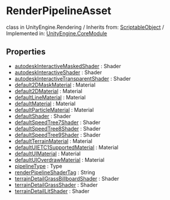 # RenderPipelineAsset
class in UnityEngine.Rendering
 / Inherits from: <a href="https://docs.unity3d.com/6000.0/Documentation/ScriptReference/ScriptableObject.html">ScriptableObject</a> / Implemented in: <a href="https://docs.unity3d.com/6000.0/Documentation/ScriptReference/UnityEngine.CoreModule.html">UnityEngine.CoreModule</a>
## Properties
- <a href="https://docs.unity3d.com/6000.0/Documentation/ScriptReference/RenderPipelineAsset-autodeskInteractiveMaskedShader.html">autodeskInteractiveMaskedShader</a> : Shader
- <a href="https://docs.unity3d.com/6000.0/Documentation/ScriptReference/RenderPipelineAsset-autodeskInteractiveShader.html">autodeskInteractiveShader</a> : Shader
- <a href="https://docs.unity3d.com/6000.0/Documentation/ScriptReference/RenderPipelineAsset-autodeskInteractiveTransparentShader.html">autodeskInteractiveTransparentShader</a> : Shader
- <a href="https://docs.unity3d.com/6000.0/Documentation/ScriptReference/RenderPipelineAsset-default2DMaskMaterial.html">default2DMaskMaterial</a> : Material
- <a href="https://docs.unity3d.com/6000.0/Documentation/ScriptReference/RenderPipelineAsset-default2DMaterial.html">default2DMaterial</a> : Material
- <a href="https://docs.unity3d.com/6000.0/Documentation/ScriptReference/RenderPipelineAsset-defaultLineMaterial.html">defaultLineMaterial</a> : Material
- <a href="https://docs.unity3d.com/6000.0/Documentation/ScriptReference/RenderPipelineAsset-defaultMaterial.html">defaultMaterial</a> : Material
- <a href="https://docs.unity3d.com/6000.0/Documentation/ScriptReference/RenderPipelineAsset-defaultParticleMaterial.html">defaultParticleMaterial</a> : Material
- <a href="https://docs.unity3d.com/6000.0/Documentation/ScriptReference/RenderPipelineAsset-defaultShader.html">defaultShader</a> : Shader
- <a href="https://docs.unity3d.com/6000.0/Documentation/ScriptReference/RenderPipelineAsset-defaultSpeedTree7Shader.html">defaultSpeedTree7Shader</a> : Shader
- <a href="https://docs.unity3d.com/6000.0/Documentation/ScriptReference/RenderPipelineAsset-defaultSpeedTree8Shader.html">defaultSpeedTree8Shader</a> : Shader
- <a href="https://docs.unity3d.com/6000.0/Documentation/ScriptReference/RenderPipelineAsset-defaultSpeedTree9Shader.html">defaultSpeedTree9Shader</a> : Shader
- <a href="https://docs.unity3d.com/6000.0/Documentation/ScriptReference/RenderPipelineAsset-defaultTerrainMaterial.html">defaultTerrainMaterial</a> : Material
- <a href="https://docs.unity3d.com/6000.0/Documentation/ScriptReference/RenderPipelineAsset-defaultUIETC1SupportedMaterial.html">defaultUIETC1SupportedMaterial</a> : Material
- <a href="https://docs.unity3d.com/6000.0/Documentation/ScriptReference/RenderPipelineAsset-defaultUIMaterial.html">defaultUIMaterial</a> : Material
- <a href="https://docs.unity3d.com/6000.0/Documentation/ScriptReference/RenderPipelineAsset-defaultUIOverdrawMaterial.html">defaultUIOverdrawMaterial</a> : Material
- <a href="https://docs.unity3d.com/6000.0/Documentation/ScriptReference/RenderPipelineAsset-pipelineType.html">pipelineType</a> : Type
- <a href="https://docs.unity3d.com/6000.0/Documentation/ScriptReference/RenderPipelineAsset-renderPipelineShaderTag.html">renderPipelineShaderTag</a> : String
- <a href="https://docs.unity3d.com/6000.0/Documentation/ScriptReference/RenderPipelineAsset-terrainDetailGrassBillboardShader.html">terrainDetailGrassBillboardShader</a> : Shader
- <a href="https://docs.unity3d.com/6000.0/Documentation/ScriptReference/RenderPipelineAsset-terrainDetailGrassShader.html">terrainDetailGrassShader</a> : Shader
- <a href="https://docs.unity3d.com/6000.0/Documentation/ScriptReference/RenderPipelineAsset-terrainDetailLitShader.html">terrainDetailLitShader</a> : Shader
